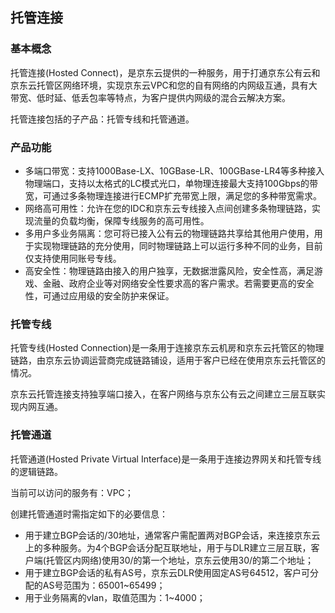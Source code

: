 ## 托管连接

### 基本概念

托管连接(Hosted Connect)，是京东云提供的一种服务，用于打通京东公有云和京东云托管区网络环境，实现京东云VPC和您的自有网络的内网级互通，具有大带宽、低时延、低丢包率等特点，为客户提供内网级的混合云解决方案。

托管连接包括的子产品：托管专线和托管通道。

### 产品功能

- 多端口带宽：支持1000Base-LX、10GBase-LR、100GBase-LR4等多种接入物理端口，支持以太格式的LC模式光口，单物理连接最大支持100Gbps的带宽，可通过多条物理连接进行ECMP扩充带宽上限，满足您的多种带宽需求。
- 网络高可用性：允许在您的IDC和京东云专线接入点间创建多条物理链路，实现流量的负载均衡，保障专线服务的高可用性。
- 多用户多业务隔离：您可将已接入公有云的物理链路共享给其他用户使用，用于实现物理链路的充分使用，同时物理链路上可以运行多种不同的业务，目前仅支持使用同账号专线。
- 高安全性：物理链路由接入的用户独享，无数据泄露风险，安全性高，满足游戏、金融、政府企业等对网络安全性要求高的客户需求。若需要更高的安全性，可通过应用级的安全防护来保证。

### 托管专线

托管专线(Hosted Connection)是一条用于连接京东云机房和京东云托管区的物理链路，由京东云协调运营商完成链路铺设，适用于客户已经在使用京东云托管区的情况。

京东云托管连接支持独享端口接入，在客户网络与京东公有云之间建立三层互联实现内网互通。

### 托管通道

托管通道(Hosted Private Virtual Interface)是一条用于连接边界网关和托管专线的逻辑链路。

当前可以访问的服务有：VPC；

创建托管通道时需指定如下的必要信息：

- 用于建立BGP会话的/30地址，通常客户需配置两对BGP会话，来连接京东云上的多种服务。为4个BGP会话分配互联地址，用于与DLR建立三层互联，客户端(托管区内网络)使用30/的第一个地址，京东云使用30/的第二个地址；
- 用于建立BGP会话的私有AS号，京东云DLR使用固定AS号64512，客户可分配的AS号范围为：65001~65499；
- 用于业务隔离的vlan，取值范围为：1~4000；
